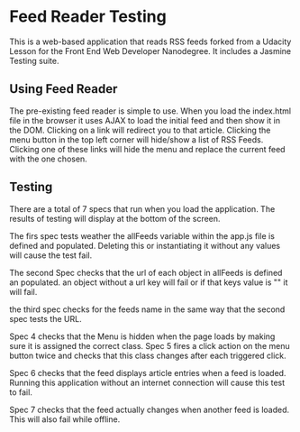 # Feed Reader Testing

This is a web-based application that reads RSS feeds forked from a Udacity Lesson for the Front End Web Developer Nanodegree. It includes a Jasmine Testing suite.

## Using Feed Reader

The pre-existing feed reader is simple to use. When you load the index.html file in the browser it uses AJAX to load the initial feed and then show it in the DOM. Clicking on a link will redirect you to that article. Clicking the menu button in the top left corner will hide/show a list of RSS Feeds. Clicking one of these links will hide the menu and replace the current feed with the one chosen.

## Testing

There are a total of 7 specs that run when you load the application. The results of testing will display at the bottom of the screen.  

The firs spec tests weather the allFeeds variable within the app.js file is defined and populated. Deleting this or instantiating it without any values will cause the test fail.

The second Spec checks that the url of each object in allFeeds is defined an populated. an object without a url key will fail or if that keys value is "" it will fail.

the third spec checks for the feeds name in the same way that the second spec tests the URL.

Spec 4 checks that the Menu is hidden when the page loads by making sure it is assigned the correct class. Spec 5 fires a click action on the menu button twice and checks that this class changes after each triggered click.

Spec 6 checks that the feed displays article entries when a feed is loaded. Running this application without an internet connection will cause this test to fail.

Spec 7 checks that the feed actually changes when another feed is loaded. This will also fail while offline.

